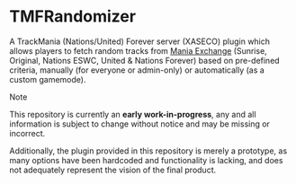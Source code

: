 # TMFRandomizer
A TrackMania (Nations/United) Forever server (XASECO) plugin which allows players to fetch random tracks from [Mania Exchange](https://mania.exchange/) (Sunrise, Original, Nations ESWC, United & Nations Forever) based on pre-defined criteria, manually (for everyone or admin-only) or automatically (as a custom gamemode).

> [!NOTE]
> This repository is currently an **early work-in-progress**, any and all information is subject to change without notice and may be missing or incorrect.
>
> Additionally, the plugin provided in this repository is merely a prototype, as many options have been hardcoded and functionality is lacking, and does not adequately represent the vision of the final product.
